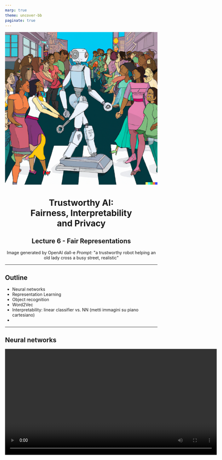 ```yaml
---
marp: true
theme: uncover-bb
paginate: true
---
```


<!-- _class: lead -->

<center>

![bg right](img/dalle_black.png)

# Trustworthy AI: <br> Fairness, Interpretability <br> and Privacy 

## Lecture 6 - Fair Representations



<div class="footnote">

 Image generated by OpenAI dall-e
 *Prompt:* "a trustworthy robot helping an old lady cross a busy street, realistic"

</div> 

</center>


---

## Outline

* Neural networks
* Representation Learning
* Object recognition
* Word2Vec
* Interpretability: linear classifier vs. NN (metti immagini su piano cartesiano)
* 

---

## Neural networks

<video controls="controls" width="700" src="img/nn.webm">



